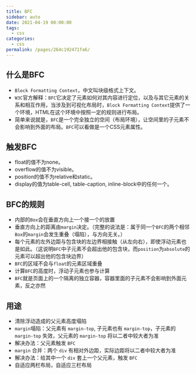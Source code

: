 ```yaml
---
title: BFC
sidebar: auto
date: 2021-04-19 00:00:00
tags: 
  - css
categories: 
  - css
permalink: /pages/264c192471fa6/
---
```


## 什么是BFC
- `Block Formatting Context`，中文叫块级格式上下文。
- `W3C`官方解释：`BFC`它决定了元素如何对其内容进行定位，以及与其它元素的关系和相互作用，当涉及到可视化布局时，`Block Formatting Context`提供了一个环境，HTML在这个环境中按照一定的规则进行布局。
- 简单来说就是，`BFC`是一个完全独立的空间（布局环境），让空间里的子元素不会影响到外面的布局。`BFC`可以看做是一个CSS元素属性。

## 触发BFC

- float的值不为none。 
- overflow的值不为visible。 
- position的值不为relative和static。
- display的值为table-cell, table-caption, inline-block中的任何一个。

## BFC的规则

- 内部的`Box`会在垂直方向上一个接一个的放置
- 垂直方向上的距离由`margin`决定。（完整的说法是：属于同一个`BFC`的两个相邻`Box`的`margin`会发生重叠（塌陷），与方向无关。）
- 每个元素的左外边距与包含块的左边界相接触（从左向右），即使浮动元素也是如此。（这说明`BFC`中子元素不会超出他的包含块，而`position`为`absolute`的元素可以超出他的包含块边界）
- `BFC`的区域不会与`float`的元素区域重叠
- 计算`BFC`的高度时，浮动子元素也参与计算
- `BFC`就是页面上的一个隔离的独立容器，容器里面的子元素不会影响到外面元素，反之亦然

## 用途
- 清除浮动造成的父元素高度塌陷
- `margin`塌陷：父元素有 `margin-top`, 子元素也有 `margin-top`，子元素的 `margin-top` 失效，父元素的 `margin-top` 将以二者中较大者为准
 - 解决办法：父元素触发 `BFC`
- `margin` 合并：两个 `div` 有相对外边距，实际边距将以二者中较大者为准
 - 解决办法：给其中一个 `div` 套上一个父元素，触发 `BFC`
- 自适应两栏布局，自适应三栏布局



